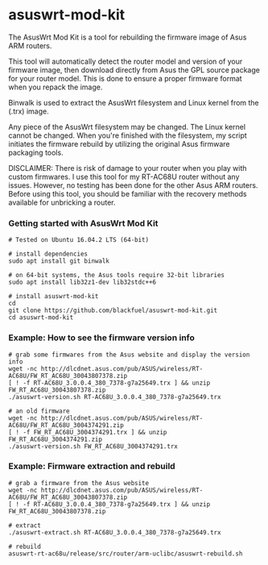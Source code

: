 # asuswrt-mod-kit

The AsusWrt Mod Kit is a tool for rebuilding the firmware image of Asus ARM routers.

This tool will automatically detect the router model and version of your firmware image, then download directly from Asus the GPL source package for your router model.  This is done to ensure a proper firmware format when you repack the image.

Binwalk is used to extract the AsusWrt filesystem and Linux kernel from the (.trx) image.

Any piece of the AsusWrt filesystem may be changed. The Linux kernel cannot be changed.  When you're finished with the filesystem, my script initiates the firmware rebuild by utilizing the original Asus firmware packaging tools.

DISCLAIMER: There is risk of damage to your router when you play with custom firmwares.  I use this tool for my RT-AC68U router without any issues.  However, no testing has been done for the other Asus ARM routers. Before using this tool, you should be familiar with the recovery methods available for unbricking a router.  


### Getting started with AsusWrt Mod Kit
```
# Tested on Ubuntu 16.04.2 LTS (64-bit)

# install dependencies
sudo apt install git binwalk

# on 64-bit systems, the Asus tools require 32-bit libraries
sudo apt install lib32z1-dev lib32stdc++6

# install asuswrt-mod-kit
cd
git clone https://github.com/blackfuel/asuswrt-mod-kit.git
cd asuswrt-mod-kit
```


### Example: How to see the firmware version info
```
# grab some firmwares from the Asus website and display the version info
wget -nc http://dlcdnet.asus.com/pub/ASUS/wireless/RT-AC68U/FW_RT_AC68U_30043807378.zip
[ ! -f RT-AC68U_3.0.0.4_380_7378-g7a25649.trx ] && unzip FW_RT_AC68U_30043807378.zip
./asuswrt-version.sh RT-AC68U_3.0.0.4_380_7378-g7a25649.trx

# an old firmware
wget -nc http://dlcdnet.asus.com/pub/ASUS/wireless/RT-AC68U/FW_RT_AC68U_3004374291.zip
[ ! -f FW_RT_AC68U_3004374291.trx ] && unzip FW_RT_AC68U_3004374291.zip
./asuswrt-version.sh FW_RT_AC68U_3004374291.trx
```


### Example: Firmware extraction and rebuild
```
# grab a firmware from the Asus website
wget -nc http://dlcdnet.asus.com/pub/ASUS/wireless/RT-AC68U/FW_RT_AC68U_30043807378.zip
[ ! -f RT-AC68U_3.0.0.4_380_7378-g7a25649.trx ] && unzip FW_RT_AC68U_30043807378.zip

# extract
./asuswrt-extract.sh RT-AC68U_3.0.0.4_380_7378-g7a25649.trx

# rebuild
asuswrt-rt-ac68u/release/src/router/arm-uclibc/asuswrt-rebuild.sh
```
